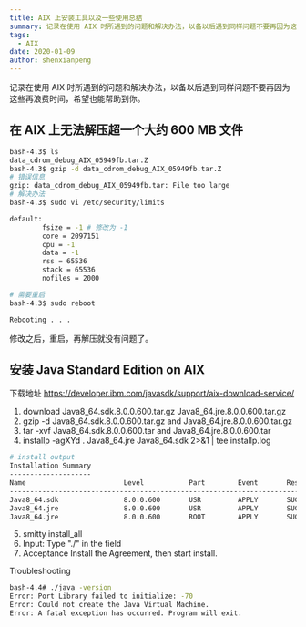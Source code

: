 ```yaml
---
title: AIX 上安装工具以及一些使用总结
summary: 记录在使用 AIX 时所遇到的问题和解决办法，以备以后遇到同样问题不要再因为这些再浪费时间，希望也能帮助到你。
tags:
  - AIX
date: 2020-01-09
author: shenxianpeng
---
```


记录在使用 AIX 时所遇到的问题和解决办法，以备以后遇到同样问题不要再因为这些再浪费时间，希望也能帮助到你。



## 在 AIX 上无法解压超一个大约 600 MB 文件

```bash
bash-4.3$ ls
data_cdrom_debug_AIX_05949fb.tar.Z
bash-4.3$ gzip -d data_cdrom_debug_AIX_05949fb.tar.Z
# 错误信息
gzip: data_cdrom_debug_AIX_05949fb.tar: File too large
# 解决办法
bash-4.3$ sudo vi /etc/security/limits

default:
        fsize = -1 # 修改为 -1
        core = 2097151
        cpu = -1
        data = -1
        rss = 65536
        stack = 65536
        nofiles = 2000

# 需要重启
bash-4.3$ sudo reboot

Rebooting . . .

```

修改之后，重启，再解压就没有问题了。

## 安装 Java Standard Edition on AIX

下载地址 https://developer.ibm.com/javasdk/support/aix-download-service/

1. download Java8_64.sdk.8.0.0.600.tar.gz Java8_64.jre.8.0.0.600.tar.gz
2. gzip -d Java8_64.sdk.8.0.0.600.tar.gz and Java8_64.jre.8.0.0.600.tar.gz
3. tar -xvf Java8_64.sdk.8.0.0.600.tar  and Java8_64.jre.8.0.0.600.tar
4. installp -agXYd .  Java8_64.jre Java8_64.sdk 2>&1 | tee installp.log

```bash
# install output
Installation Summary
--------------------
Name                        Level           Part        Event       Result
-------------------------------------------------------------------------------
Java8_64.sdk                8.0.0.600       USR         APPLY       SUCCESS
Java8_64.jre                8.0.0.600       USR         APPLY       SUCCESS
Java8_64.jre                8.0.0.600       ROOT        APPLY       SUCCESS
```

5. smitty install_all
6. Input: Type "./" in the field
7. Acceptance Install the Agreement, then start install.

Troubleshooting

```bash
bash-4.4# ./java -version
Error: Port Library failed to initialize: -70
Error: Could not create the Java Virtual Machine.
Error: A fatal exception has occurred. Program will exit.
```
